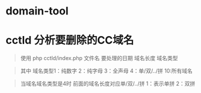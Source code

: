 # domain-tool

# cctld 分析要删除的CC域名

> 使用 php cctld/index.php 文件名 要处理的日期 域名长度 域名类型

> 其中 域名类型1：纯数字  2：纯字母 3：全声母 4：单/双/../拼 10:所有域名

> 当域名域名类型是4时 前面的域名长度对应单/双/../拼 1：表示单拼 2：双拼
